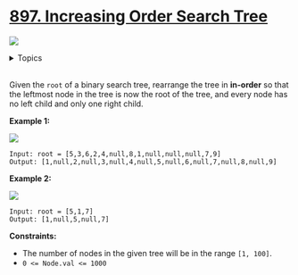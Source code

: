 # [897. Increasing Order Search Tree](https://leetcode-cn.com/problems/increasing-order-search-tree/)

![](https://img.shields.io/badge/Difficulty-Easy-green.svg)

<details>
<summary>Topics</summary>

* [`Tree`](https://leetcode-cn.com/tag/tree/)
* [`Depth-first Search`](https://leetcode-cn.com/tag/depth-first-search/)
* [`Recursion`](https://leetcode-cn.com/tag/recursion/)

</details>
<br />

Given the `root` of a binary search tree, rearrange the tree in **in-order** so that the leftmost node in the tree is now the root of the tree, and every node has no left child and only one right child.

**Example 1:**

![](https://assets.leetcode.com/uploads/2020/11/17/ex1.jpg)

```
Input: root = [5,3,6,2,4,null,8,1,null,null,null,7,9]
Output: [1,null,2,null,3,null,4,null,5,null,6,null,7,null,8,null,9]
```

**Example 2:**

![](https://assets.leetcode.com/uploads/2020/11/17/ex2.jpg)

```
Input: root = [5,1,7]
Output: [1,null,5,null,7]
```

**Constraints:**

 + The number of nodes in the given tree will be in the range `[1, 100]`.
 + `0 <= Node.val <= 1000`

